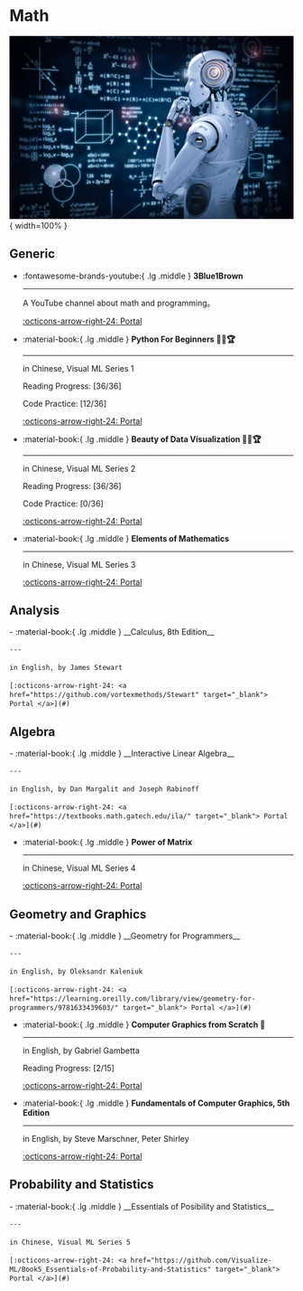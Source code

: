 <!-- ---
comments: false
--- -->

# Math

![MATH](math.jpg){ width=100% }

## Generic

<div class="grid cards" markdown>

-   :fontawesome-brands-youtube:{ .lg .middle } __3Blue1Brown__

    ---

    A YouTube channel about math and programming。

    [:octicons-arrow-right-24: <a href="https://www.youtube.com/@3blue1brown" target="_blank"> Portal </a>](#)  

-   :material-book:{ .lg .middle } __Python For Beginners 🎯✅🏆__

    ---

    in Chinese, Visual ML Series 1

    Reading Progress: [36/36]

    Code Practice: [12/36]

    [:octicons-arrow-right-24: <a href="https://github.com/Visualize-ML/Book1_Python-For-Beginners" target="_blank"> Portal </a>](#)

-  :material-book:{ .lg .middle } __Beauty of Data Visualization 🎯✅🏆__

    ---

    in Chinese, Visual ML Series 2

    Reading Progress: [36/36]

    Code Practice: [0/36]

    [:octicons-arrow-right-24: <a href="https://github.com/Visualize-ML/Book2_Beauty-of-Data-Visualization" target="_blank"> Portal </a>](#)
    

-  :material-book:{ .lg .middle } __Elements of Mathematics__

    ---

    in Chinese, Visual ML Series 3

    [:octicons-arrow-right-24: <a href="https://github.com/Visualize-ML/Book3_Elements-of-Mathematics" target="_blank"> Portal </a>](#)

</div>

## Analysis
<div class="grid cards" markdown>
-   :material-book:{ .lg .middle } __Calculus, 8th Edition__

    ---

    in English, by James Stewart

    [:octicons-arrow-right-24: <a href="https://github.com/vortexmethods/Stewart" target="_blank"> Portal </a>](#)


</div>

## Algebra

<div class="grid cards" markdown>
-   :material-book:{ .lg .middle } __Interactive Linear Algebra__

    ---

    in English, by Dan Margalit and Joseph Rabinoff

    [:octicons-arrow-right-24: <a href="https://textbooks.math.gatech.edu/ila/" target="_blank"> Portal </a>](#)

-  :material-book:{ .lg .middle } __Power of Matrix__

    ---

    in Chinese, Visual ML Series 4

    [:octicons-arrow-right-24: <a href="https://github.com/Visualize-ML/Book4_Power-of-Matrix" target="_blank"> Portal </a>](#)

</div>

## Geometry and Graphics
<div class="grid cards" markdown>
-   :material-book:{ .lg .middle } __Geometry for Programmers__

    ---

    in English, by Oleksandr Kaleniuk

    [:octicons-arrow-right-24: <a href="https://learning.oreilly.com/library/view/geometry-for-programmers/9781633439603/" target="_blank"> Portal </a>](#)

-   :material-book:{ .lg .middle } __Computer Graphics from Scratch 🎯__

    ---

    in English, by Gabriel Gambetta

    Reading Progress: [2/15]

    [:octicons-arrow-right-24: <a href="https://learning.oreilly.com/library/view/computer-graphics-from/9781098128968/" target="_blank"> Portal </a>](#)

-   :material-book:{ .lg .middle } __Fundamentals of Computer Graphics, 5th Edition__

    ---

    in English, by Steve Marschner, Peter Shirley

    [:octicons-arrow-right-24: <a href="https://learning.oreilly.com/library/view/fundamentals-of-computer/9781000426359/" target="_blank"> Portal </a>](#)

</div>

## Probability and Statistics

<div class="grid cards" markdown>
-  :material-book:{ .lg .middle } __Essentials of Posibility and Statistics__

    ---

    in Chinese, Visual ML Series 5

    [:octicons-arrow-right-24: <a href="https://github.com/Visualize-ML/Book5_Essentials-of-Probability-and-Statistics" target="_blank"> Portal </a>](#)
</div>